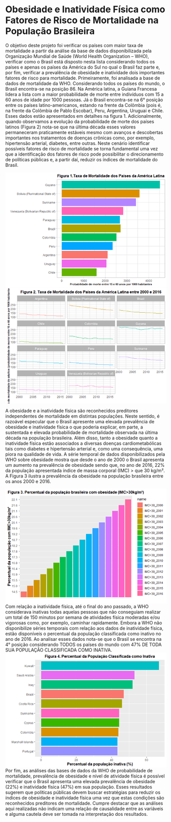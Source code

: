 
<!-- README.md is generated from README.Rmd. Please edit that file -->

# Obesidade e Inatividade Física como Fatores de Risco de Mortalidade na População Brasileira

<!-- badges: start -->
<!-- badges: end -->

O objetivo deste projeto foi verificar os países com maior taxa de
mortalidade a partir da análise da base de dados disponibilizada pela
Organização Mundial de Saúde (World Health Organization – WHO),
verificar como o Brasil está disposto nesta lista considerando todos os
países e apenas os países da América do Sul no qual o Brasil faz parte
e, por fim, verificar a prevalência de obesidade e inatividade dois
importantes fatores de risco para mortalidade. Primeiramente, foi
analisada a base de dados de mortalidade da WHO. Considerando todos os
países do mundo, o Brasil encontra-se na posição 86. Na América latina,
a Guiana Francesa lidera a lista com a maior probabilidade de morte
entre indivíduos com 15 a 60 anos de idade por 1000 pessoas. Já o Brasil
encontra-se na 6° posição entre os países latino-americanos, estando na
frente da Colômbia (pois é, na frente da Colômbia de Pablo Escobar),
Peru, Argentina, Uruguai e Chile. Esses dados estão apresentados em
detalhes na figura 1. Adicionalmente, quando observamos a evolução da
probabilidade de morte dos países latinos (Figura 2) nota-se que na
última década esses valores permaneceram praticamente estáveis mesmo com
avanços e descobertas importantes nos tratamentos de doenças crônicas
como, por exemplo, hipertensão arterial, diabetes, entre outras. Neste
cenário identificar possíveis fatores de risco de mortalidade se torna
fundamental uma vez que a identificação dos fatores de risco pode
possibilitar o direcionamento de políticas públicas e, a partir daí,
reduzir os índices de mortalidade do Brasil.

![](README_files/figure-gfm/unnamed-chunk-5-1.png)<!-- -->
<img src="README_files/figure-gfm/unnamed-chunk-6-1.png" style="display: block; margin: auto;" />

A obesidade e a inatividade física são reconhecidos preditores
independentes de mortalidade em distintas populações. Neste sentido, é
razoável especular que o Brasil apresente uma elevada prevalência de
obesidade e inatividade física o que poderia explicar, em parte, a
sustentada e elevada probabilidade de mortalidade observada na última
década na população brasileira. Além disso, tanto a obesidade quanto a
inatividade física estão associados a diversas doenças cardiometabólicas
tais como diabetes e hipertensão arterial e, como uma consequência, uma
piora na qualidade de vida. A série temporal de dados disponibilizados
pela WHO sobre obesidade mostra que desde o ano de 2000 o Brasil
apresenta um aumento na prevalência de obesidade sendo que, no ano de
2016, 22% da população apresentada índice de massa corporal (IMC) &gt;
que 30 kg/m². A Figura 3 ilustra a prevalência da obesidade na população
brasileira entre os anos 2000 e 2016.

<img src="README_files/figure-gfm/unnamed-chunk-8-1.png" style="display: block; margin: auto;" />
Com relação a inatividade física, até o final do ano passado, a WHO
considerava inativas todas aquelas pessoas que não conseguiam realizar
um total de 150 minutos por semana de atividades física moderadas e/ou
vigorosas como, por exemplo, caminhar rapidamente. Embora a WHO não
disponibilize séries temporais com relação aos dados de inatividade
física, estão disponíveis o percentual da população classificada como
inativo no ano de 2016. Ao analisar esses dados nota-se que o Brasil se
encontra na 4° posição considerando TODOS os países do mundo com 47% DE
TODA SUA POPULAÇÃO CLASSIFICADA COMO INATIVA.

<img src="README_files/figure-gfm/unnamed-chunk-10-1.png" style="display: block; margin: auto;" />
Por fim, as análises das bases de dados da WHO de probabilidade de
mortalidade, prevalência de obesidade e nível de atividade física é
possível verificar que o Brasil apresenta uma elevada prevalência de
obesidade (22%) e inatividade física (47%) em sua população. Esses
resultados sugerem que políticas públicas devem buscar estratégias para
reduzir os índices de obesidade e inatividade física uma vez que estas
condições são reconhecidos preditores de mortalidade. Cumpre destacar
que as análises aqui realizadas não indicam uma relação de causalidade
entre as variáveis e alguma cautela deve ser tomada na interpretação dos
resultados.
